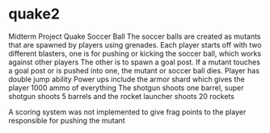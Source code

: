 quake2
======
Midterm Project
Quake Soccer Ball
The soccer balls are created as mutants that are spawned by players using grenades.
Each player starts off with two different blasters, one is for pushing or kicking the soccer ball, which works against other players
The other is to spawn a goal post. If a mutant touches a goal post or is pushed into one, the mutant or soccer ball dies.
Player has double jump ability
Power ups include the armor shard which gives the player 1000 ammo of everything
The shotgun shoots one barrel, super shotgun shoots 5 barrels and the rocket launcher shoots 20 rockets

A scoring system was not implemented to give frag points to the player responsible for pushing the mutant
